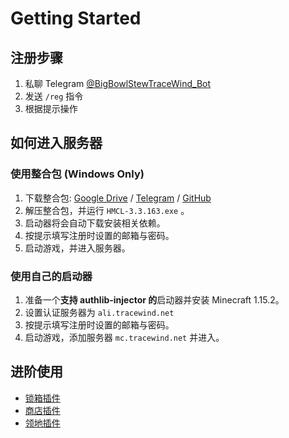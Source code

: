 # Getting Started

## 注册步骤

1. 私聊 Telegram [@BigBowlStewTraceWind_Bot](https://t.me/BigBowlStewTraceWind_Bot)
2. 发送 `/reg` 指令
3. 根据提示操作

## 如何进入服务器

### 使用整合包 (Windows Only)

1. 下载整合包: [Google Drive](https://drive.google.com/open?id=1FFA_SrVd5XtJc7O8gnPGez857R-9gq2D) / [Telegram](https://t.me/BigBowlStewTraceWind/2) / [GitHub](https://github.com/FoolishTraceWind/big-bowl-stew-wiki/releases/download/Client/BigBowlStewTraceWind.zip)
2. 解压整合包，并运行 `HMCL-3.3.163.exe` 。
3. 启动器将会自动下载安装相关依赖。
4. 按提示填写注册时设置的邮箱与密码。
5. 启动游戏，并进入服务器。

### 使用自己的启动器

1. 准备一个<b>支持 authlib-injector 的</b>启动器并安装 Minecraft 1.15.2。
2. 设置认证服务器为 `ali.tracewind.net` 
4. 按提示填写注册时设置的邮箱与密码。
5. 启动游戏，添加服务器 `mc.tracewind.net` 并进入。

## 进阶使用

* [锁箱插件](../LWC/index.md)
* [商店插件](../QuickShop/index.md)
* [领地插件](../Residence/index.md)
